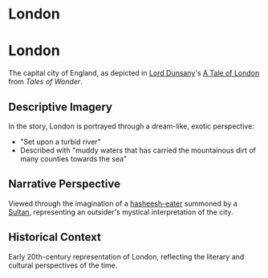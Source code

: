 # London

# London

The capital city of England, as depicted in [Lord Dunsany](./lord-dunsany.md)'s [A Tale of London](./a-tale-of-london.md) from *Tales of Wonder*.

## Descriptive Imagery
In the story, London is portrayed through a dream-like, exotic perspective:
- "Set upon a turbid river"
- Described with "muddy waters that has carried the mountainous dirt of many counties towards the sea"

## Narrative Perspective
Viewed through the imagination of a [hasheesh-eater](./hasheesh-eater.md) summoned by a [Sultan](./sultan.md), representing an outsider's mystical interpretation of the city.

## Historical Context
Early 20th-century representation of London, reflecting the literary and cultural perspectives of the time.